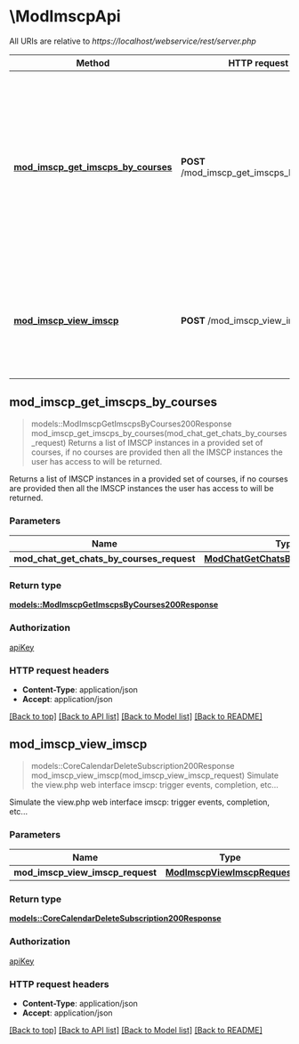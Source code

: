 # \ModImscpApi

All URIs are relative to *https://localhost/webservice/rest/server.php*

Method | HTTP request | Description
------------- | ------------- | -------------
[**mod_imscp_get_imscps_by_courses**](ModImscpApi.md#mod_imscp_get_imscps_by_courses) | **POST** /mod_imscp_get_imscps_by_courses | Returns a list of IMSCP instances in a provided set of courses,                             if no courses are provided then all the IMSCP instances the user has access to will be returned.
[**mod_imscp_view_imscp**](ModImscpApi.md#mod_imscp_view_imscp) | **POST** /mod_imscp_view_imscp | Simulate the view.php web interface imscp: trigger events, completion, etc...



## mod_imscp_get_imscps_by_courses

> models::ModImscpGetImscpsByCourses200Response mod_imscp_get_imscps_by_courses(mod_chat_get_chats_by_courses_request)
Returns a list of IMSCP instances in a provided set of courses,                             if no courses are provided then all the IMSCP instances the user has access to will be returned.

Returns a list of IMSCP instances in a provided set of courses,                             if no courses are provided then all the IMSCP instances the user has access to will be returned.

### Parameters


Name | Type | Description  | Required | Notes
------------- | ------------- | ------------- | ------------- | -------------
**mod_chat_get_chats_by_courses_request** | [**ModChatGetChatsByCoursesRequest**](ModChatGetChatsByCoursesRequest.md) |  | [required] |

### Return type

[**models::ModImscpGetImscpsByCourses200Response**](mod_imscp_get_imscps_by_courses_200_response.md)

### Authorization

[apiKey](../README.md#apiKey)

### HTTP request headers

- **Content-Type**: application/json
- **Accept**: application/json

[[Back to top]](#) [[Back to API list]](../README.md#documentation-for-api-endpoints) [[Back to Model list]](../README.md#documentation-for-models) [[Back to README]](../README.md)


## mod_imscp_view_imscp

> models::CoreCalendarDeleteSubscription200Response mod_imscp_view_imscp(mod_imscp_view_imscp_request)
Simulate the view.php web interface imscp: trigger events, completion, etc...

Simulate the view.php web interface imscp: trigger events, completion, etc...

### Parameters


Name | Type | Description  | Required | Notes
------------- | ------------- | ------------- | ------------- | -------------
**mod_imscp_view_imscp_request** | [**ModImscpViewImscpRequest**](ModImscpViewImscpRequest.md) |  | [required] |

### Return type

[**models::CoreCalendarDeleteSubscription200Response**](core_calendar_delete_subscription_200_response.md)

### Authorization

[apiKey](../README.md#apiKey)

### HTTP request headers

- **Content-Type**: application/json
- **Accept**: application/json

[[Back to top]](#) [[Back to API list]](../README.md#documentation-for-api-endpoints) [[Back to Model list]](../README.md#documentation-for-models) [[Back to README]](../README.md)

